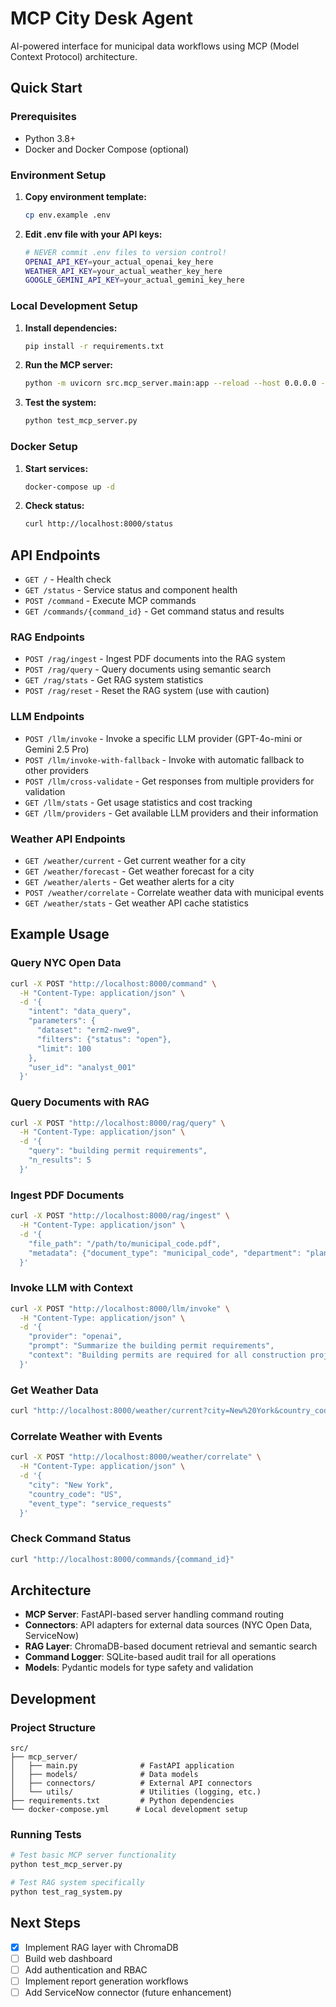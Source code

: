 # MCP City Desk Agent

AI-powered interface for municipal data workflows using MCP (Model Context Protocol) architecture.

## Quick Start

### Prerequisites
- Python 3.8+
- Docker and Docker Compose (optional)

### Environment Setup
1. **Copy environment template:**
   ```bash
   cp env.example .env
   ```

2. **Edit .env file with your API keys:**
   ```bash
   # NEVER commit .env files to version control!
   OPENAI_API_KEY=your_actual_openai_key_here
   WEATHER_API_KEY=your_actual_weather_key_here
   GOOGLE_GEMINI_API_KEY=your_actual_gemini_key_here
   ```

### Local Development Setup

1. **Install dependencies:**
   ```bash
   pip install -r requirements.txt
   ```

2. **Run the MCP server:**
   ```bash
   python -m uvicorn src.mcp_server.main:app --reload --host 0.0.0.0 --port 8000
   ```

3. **Test the system:**
   ```bash
   python test_mcp_server.py
   ```

### Docker Setup

1. **Start services:**
   ```bash
   docker-compose up -d
   ```

2. **Check status:**
   ```bash
   curl http://localhost:8000/status
   ```

## API Endpoints

- `GET /` - Health check
- `GET /status` - Service status and component health
- `POST /command` - Execute MCP commands
- `GET /commands/{command_id}` - Get command status and results

### RAG Endpoints

- `POST /rag/ingest` - Ingest PDF documents into the RAG system
- `POST /rag/query` - Query documents using semantic search
- `GET /rag/stats` - Get RAG system statistics
- `POST /rag/reset` - Reset the RAG system (use with caution)

### LLM Endpoints

- `POST /llm/invoke` - Invoke a specific LLM provider (GPT-4o-mini or Gemini 2.5 Pro)
- `POST /llm/invoke-with-fallback` - Invoke with automatic fallback to other providers
- `POST /llm/cross-validate` - Get responses from multiple providers for validation
- `GET /llm/stats` - Get usage statistics and cost tracking
- `GET /llm/providers` - Get available LLM providers and their information

### Weather API Endpoints

- `GET /weather/current` - Get current weather for a city
- `GET /weather/forecast` - Get weather forecast for a city
- `GET /weather/alerts` - Get weather alerts for a city
- `POST /weather/correlate` - Correlate weather data with municipal events
- `GET /weather/stats` - Get weather API cache statistics

## Example Usage

### Query NYC Open Data

```bash
curl -X POST "http://localhost:8000/command" \
  -H "Content-Type: application/json" \
  -d '{
    "intent": "data_query",
    "parameters": {
      "dataset": "erm2-nwe9",
      "filters": {"status": "open"},
      "limit": 100
    },
    "user_id": "analyst_001"
  }'
```

### Query Documents with RAG

```bash
curl -X POST "http://localhost:8000/rag/query" \
  -H "Content-Type: application/json" \
  -d '{
    "query": "building permit requirements",
    "n_results": 5
  }'
```

### Ingest PDF Documents

```bash
curl -X POST "http://localhost:8000/rag/ingest" \
  -H "Content-Type: application/json" \
  -d '{
    "file_path": "/path/to/municipal_code.pdf",
    "metadata": {"document_type": "municipal_code", "department": "planning"}
  }'
```

### Invoke LLM with Context

```bash
curl -X POST "http://localhost:8000/llm/invoke" \
  -H "Content-Type: application/json" \
  -d '{
    "provider": "openai",
    "prompt": "Summarize the building permit requirements",
    "context": "Building permits are required for all construction projects..."
  }'
```

### Get Weather Data

```bash
curl "http://localhost:8000/weather/current?city=New%20York&country_code=US&units=metric"
```

### Correlate Weather with Events

```bash
curl -X POST "http://localhost:8000/weather/correlate" \
  -H "Content-Type: application/json" \
  -d '{
    "city": "New York",
    "country_code": "US",
    "event_type": "service_requests"
  }'
```

### Check Command Status

```bash
curl "http://localhost:8000/commands/{command_id}"
```

## Architecture

- **MCP Server**: FastAPI-based server handling command routing
- **Connectors**: API adapters for external data sources (NYC Open Data, ServiceNow)
- **RAG Layer**: ChromaDB-based document retrieval and semantic search
- **Command Logger**: SQLite-based audit trail for all operations
- **Models**: Pydantic models for type safety and validation

## Development

### Project Structure
```
src/
├── mcp_server/
│   ├── main.py              # FastAPI application
│   ├── models/              # Data models
│   ├── connectors/          # External API connectors
│   └── utils/               # Utilities (logging, etc.)
├── requirements.txt         # Python dependencies
└── docker-compose.yml      # Local development setup
```

### Running Tests
```bash
# Test basic MCP server functionality
python test_mcp_server.py

# Test RAG system specifically
python test_rag_system.py
```

## Next Steps

- [x] Implement RAG layer with ChromaDB
- [ ] Build web dashboard
- [ ] Add authentication and RBAC
- [ ] Implement report generation workflows
- [ ] Add ServiceNow connector (future enhancement)
